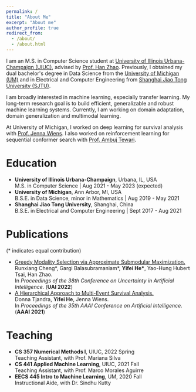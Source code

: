 ```yaml
---
permalink: /
title: "About Me"
excerpt: "About me"
author_profile: true
redirect_from: 
  - /about/
  - /about.html
---
```


I am an M.S. in Computer Science student at [University of Illinois Urbana-Champaign (UIUC)](https://illinois.edu/), advised by [Prof. Han Zhao](https://hanzhaoml.github.io/). Previously, I obtained my dual bachelor's degree in Data Science from the [University of Michigan (UM)](https://umich.edu/) and in Electrical and Computer Engineering from [Shanghai Jiao Tong University (SJTU)](https://en.sjtu.edu.cn/). 

I am broadly interested in machine learning, especially transfer learning. My long-term research goal is to build efficient, generalizable and robust machine learning systems. Currently, I am working on domain adaptation, domain generalization and multimodal learning. 

At University of Michigan, I worked on deep learning for survival analysis with [Prof. Jenna Wiens](http://www-personal.umich.edu/~wiensj/). I also worked on reinforcement learning for sequential conformer search with [Prof. Ambuj Tewari](https://ambujtewari.github.io/).

Education
======
* **University of Illinois Urbana-Champaign**, Urbana, IL, USA <br>
  M.S. in Computer Science | Aug 2021 - May 2023 (expected)
* **University of Michigan**, Ann Arbor, MI, USA <br>
  B.S.E. in Data Science, minor in Mathematics | Aug 2019 - May 2021
* **Shanghai Jiao Tong University**, Shanghai, China <br>
  B.S.E. in Electrical and Computer Engineering | Sept 2017 - Aug 2021

Publications
======
(* indicates equal contribution)
* [Greedy Modality Selection via Approximate Submodular Maximization.](https://openreview.net/pdf?id=HzMNL_8i5g5) <br>
  Runxiang Cheng\*, Gargi Balasubramaniam\*, **Yifei He\***, Yao-Hung Hubert Tsai, Han Zhao. <br>
  In <em>Proceedings of the 38th Conference on Uncertainty in Artificial Intelligence.</em> (**UAI 2022**)
* [A Hierarchical Approach to Multi-Event Survival Analysis.](https://www.aaai.org/AAAI21Papers/AAAI-8417.TjandraD.pdf) <br>
  Donna Tjandra, **Yifei He**, Jenna Wiens. <br>
  In <em>Proceedings of the 35th AAAI Conference on Artificial Intelligence.</em> (**AAAI 2021**)

Teaching
======
* **CS 357 Numerical Methods I**, UIUC, 2022 Spring <br>
  Teaching Assistant, with Prof. Mariana Silva
* **CS 441 Applied Machine Learning**, UIUC, 2021 Fall <br>
  Teaching Assistant, with Prof. Marco Morales Aguirre
* **EECS 445 Intro to Machine Learning**, UM, 2020 Fall <br>
  Instructional Aide, with Dr. Sindhu Kutty


<!-- ![](/images/1.jpg) ![](/images/2.jpg)

<p float="left">
  <img src="/images/1.jpg" width="390" /> <img src="/images/2.jpg" width="350" /> 
  <img src="/images/3.jpg" width="380" /> <img src="/images/5.jpg" width="380" /> 
  <!-- <img src="/img3.png" width="100" /> -->
<!-- </p> -->

<!-- |<img src="/images/3.jpg" width="390" />|<img src="/images/2.jpg" width="350" /> |
|---------------------------------------|----------------------------------------|
|<img src="/images/5.jpg" width="380" />| <img src="/images/6.jpg" width="380" />|
|---------------------------------------|----------------------------------------|
|<img src="/images/1.jpg" width="380" />| <img src="/images/4.jpg" width="380" />| -->

<script type="text/javascript" id="clustrmaps" src="//cdn.clustrmaps.com/map_v2.js?cl=8288ae&w=a&t=n&d=ly59zV1UzWi2oiROhB1R4JdoWHGFOp3VzSfO2zqMAPQ&co=ffffff&cmo=ff5378&cmn=ff5353&ct=ffffff"></script>